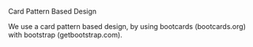 Card Pattern Based Design

We use a card pattern based design, by using bootcards (bootcards.org) with bootstrap (getbootstrap.com).